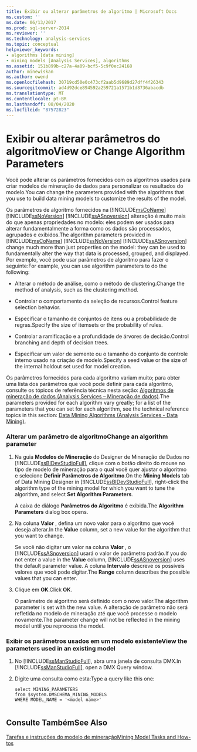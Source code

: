 ```yaml
---
title: Exibir ou alterar parâmetros de algoritmo | Microsoft Docs
ms.custom: ''
ms.date: 06/13/2017
ms.prod: sql-server-2014
ms.reviewer: ''
ms.technology: analysis-services
ms.topic: conceptual
helpviewer_keywords:
- algorithms [data mining]
- mining models [Analysis Services], algorithms
ms.assetid: 151b899b-c27a-4a09-bcf5-5c9f0ec24168
author: minewiskan
ms.author: owend
ms.openlocfilehash: 30719cd50e0c473cf2aab5d9689d27dff4f26343
ms.sourcegitcommit: ad4d92dce894592a259721a1571b1d8736abacdb
ms.translationtype: MT
ms.contentlocale: pt-BR
ms.lasthandoff: 08/04/2020
ms.locfileid: "87572823"
---
```

# <a name="view-or-change-algorithm-parameters"></a><span data-ttu-id="3b0ad-102">Exibir ou alterar parâmetros do algoritmo</span><span class="sxs-lookup"><span data-stu-id="3b0ad-102">View or Change Algorithm Parameters</span></span>
  <span data-ttu-id="3b0ad-103">Você pode alterar os parâmetros fornecidos com os algoritmos usados para criar modelos de mineração de dados para personalizar os resultados do modelo.</span><span class="sxs-lookup"><span data-stu-id="3b0ad-103">You can change the parameters provided with the algorithms that you use to build data mining models to customize the results of the model.</span></span>  
  
 <span data-ttu-id="3b0ad-104">Os parâmetros de algoritmo fornecidos na [!INCLUDE[msCoName](../../includes/msconame-md.md)] [!INCLUDE[ssNoVersion](../../includes/ssnoversion-md.md)] [!INCLUDE[ssASnoversion](../../includes/ssasnoversion-md.md)] alteração é muito mais do que apenas propriedades no modelo: eles podem ser usados para alterar fundamentalmente a forma como os dados são processados, agrupados e exibidos.</span><span class="sxs-lookup"><span data-stu-id="3b0ad-104">The algorithm parameters provided in [!INCLUDE[msCoName](../../includes/msconame-md.md)] [!INCLUDE[ssNoVersion](../../includes/ssnoversion-md.md)] [!INCLUDE[ssASnoversion](../../includes/ssasnoversion-md.md)] change much more than just properties on the model: they can be used to fundamentally alter the way that data is processed, grouped, and displayed.</span></span> <span data-ttu-id="3b0ad-105">Por exemplo, você pode usar parâmetros de algoritmo para fazer o seguinte:</span><span class="sxs-lookup"><span data-stu-id="3b0ad-105">For example, you can use algorithm parameters to do the following:</span></span>  
  
-   <span data-ttu-id="3b0ad-106">Alterar o método de análise, como o método de clustering.</span><span class="sxs-lookup"><span data-stu-id="3b0ad-106">Change the method of analysis, such as the clustering method.</span></span>  
  
-   <span data-ttu-id="3b0ad-107">Controlar o comportamento da seleção de recursos.</span><span class="sxs-lookup"><span data-stu-id="3b0ad-107">Control feature selection behavior.</span></span>  
  
-   <span data-ttu-id="3b0ad-108">Especificar o tamanho de conjuntos de itens ou a probabilidade de regras.</span><span class="sxs-lookup"><span data-stu-id="3b0ad-108">Specify the size of itemsets or the probability of rules.</span></span>  
  
-   <span data-ttu-id="3b0ad-109">Controlar a ramificação e a profundidade de árvores de decisão.</span><span class="sxs-lookup"><span data-stu-id="3b0ad-109">Control branching and depth of decision trees.</span></span>  
  
-   <span data-ttu-id="3b0ad-110">Especificar um valor de semente ou o tamanho do conjunto de controle interno usado na criação de modelo.</span><span class="sxs-lookup"><span data-stu-id="3b0ad-110">Specify a seed value or the size of the internal holdout set used for model creation.</span></span>  
  
 <span data-ttu-id="3b0ad-111">Os parâmetros fornecidos para cada algoritmo variam muito; para obter uma lista dos parâmetros que você pode definir para cada algoritmo, consulte os tópicos de referência técnica nesta seção: [Algoritmos de mineração de dados &#40;Analysis Services – Mineração de dados&#41;](data-mining-algorithms-analysis-services-data-mining.md).</span><span class="sxs-lookup"><span data-stu-id="3b0ad-111">The parameters provided for each algorithm vary greatly; for a list of the parameters that you can set for each algorithm, see the technical reference topics in this section: [Data Mining Algorithms &#40;Analysis Services - Data Mining&#41;](data-mining-algorithms-analysis-services-data-mining.md).</span></span>  
  
### <a name="change-an-algorithm-parameter"></a><span data-ttu-id="3b0ad-112">Alterar um parâmetro de algoritmo</span><span class="sxs-lookup"><span data-stu-id="3b0ad-112">Change an algorithm parameter</span></span>  
  
1.  <span data-ttu-id="3b0ad-113">Na guia **Modelos de Mineração** do Designer de Mineração de Dados no [!INCLUDE[ssBIDevStudioFull](../../includes/ssbidevstudiofull-md.md)], clique com o botão direito do mouse no tipo de modelo de mineração para o qual você quer ajustar o algoritmo e selecione **Definir Parâmetros de Algoritmo**.</span><span class="sxs-lookup"><span data-stu-id="3b0ad-113">On the **Mining Models** tab of Data Mining Designer in [!INCLUDE[ssBIDevStudioFull](../../includes/ssbidevstudiofull-md.md)], right-click the algorithm type of the mining model for which you want to tune the algorithm, and select **Set Algorithm Parameters**.</span></span>  
  
     <span data-ttu-id="3b0ad-114">A caixa de diálogo **Parâmetros do Algoritmo** é exibida.</span><span class="sxs-lookup"><span data-stu-id="3b0ad-114">The **Algorithm Parameters** dialog box opens.</span></span>  
  
2.  <span data-ttu-id="3b0ad-115">Na coluna **Valor** , defina um novo valor para o algoritmo que você deseja alterar.</span><span class="sxs-lookup"><span data-stu-id="3b0ad-115">In the **Value** column, set a new value for the algorithm that you want to change.</span></span>  
  
     <span data-ttu-id="3b0ad-116">Se você não digitar um valor na coluna **Valor** , o [!INCLUDE[ssASnoversion](../../includes/ssasnoversion-md.md)] usará o valor de parâmetro padrão.</span><span class="sxs-lookup"><span data-stu-id="3b0ad-116">If you do not enter a value in the **Value** column, [!INCLUDE[ssASnoversion](../../includes/ssasnoversion-md.md)] uses the default parameter value.</span></span> <span data-ttu-id="3b0ad-117">A coluna **Intervalo** descreve os possíveis valores que você pode digitar.</span><span class="sxs-lookup"><span data-stu-id="3b0ad-117">The **Range** column describes the possible values that you can enter.</span></span>  
  
3.  <span data-ttu-id="3b0ad-118">Clique em **OK**.</span><span class="sxs-lookup"><span data-stu-id="3b0ad-118">Click **OK**.</span></span>  
  
     <span data-ttu-id="3b0ad-119">O parâmetro de algoritmo será definido com o novo valor.</span><span class="sxs-lookup"><span data-stu-id="3b0ad-119">The algorithm parameter is set with the new value.</span></span> <span data-ttu-id="3b0ad-120">A alteração de parâmetro não será refletida no modelo de mineração até que você processe o modelo novamente.</span><span class="sxs-lookup"><span data-stu-id="3b0ad-120">The parameter change will not be reflected in the mining model until you reprocess the model.</span></span>  
  
### <a name="view-the-parameters-used-in-an-existing-model"></a><span data-ttu-id="3b0ad-121">Exibir os parâmetros usados em um modelo existente</span><span class="sxs-lookup"><span data-stu-id="3b0ad-121">View the parameters used in an existing model</span></span>  
  
1.  <span data-ttu-id="3b0ad-122">No [!INCLUDE[ssManStudioFull](../../includes/ssmanstudiofull-md.md)], abra uma janela de consulta DMX.</span><span class="sxs-lookup"><span data-stu-id="3b0ad-122">In [!INCLUDE[ssManStudioFull](../../includes/ssmanstudiofull-md.md)], open a DMX Query window.</span></span>  
  
2.  <span data-ttu-id="3b0ad-123">Digite uma consulta como esta:</span><span class="sxs-lookup"><span data-stu-id="3b0ad-123">Type a query like this one:</span></span>  
  
    ```  
    select MINING_PARAMETERS   
    from $system.DMSCHEMA_MINING_MODELS  
    WHERE MODEL_NAME = '<model name>'  
  
    ```  
  
## <a name="see-also"></a><span data-ttu-id="3b0ad-124">Consulte Também</span><span class="sxs-lookup"><span data-stu-id="3b0ad-124">See Also</span></span>  
 [<span data-ttu-id="3b0ad-125">Tarefas e instruções do modelo de mineração</span><span class="sxs-lookup"><span data-stu-id="3b0ad-125">Mining Model Tasks and How-tos</span></span>](mining-model-tasks-and-how-tos.md)  
  
  
